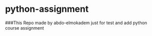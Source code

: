 # python-assignment
###This Repo made by abdo-elmokadem 
just for test and add python course assignment
